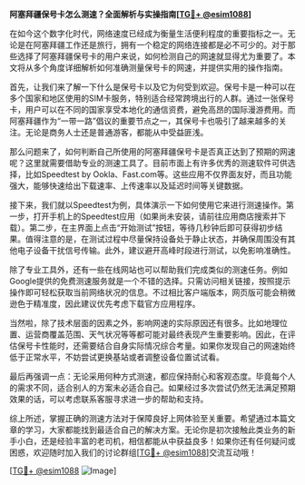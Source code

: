 **阿塞拜疆保号卡怎么测速？全面解析与实操指南[[TG💪+ @esim1088](https://t.me/s/esim1088)]**

在如今这个数字化时代，网络速度已经成为衡量生活便利程度的重要指标之一。无论是在阿塞拜疆工作还是旅行，拥有一个稳定的网络连接都是必不可少的。对于那些选择了阿塞拜疆保号卡的用户来说，如何检测自己的网速就显得尤为重要了。本文将从多个角度详细解析如何准确测量保号卡的网速，并提供实用的操作指南。

首先，让我们来了解一下什么是保号卡以及它为何受到欢迎。保号卡是一种可以在多个国家和地区使用的SIM卡服务，特别适合经常跨境出行的人群。通过一张保号卡，用户可以在不同的国家享受本地化的通信资费，避免高昂的国际漫游费用。而阿塞拜疆作为“一带一路”倡议的重要节点之一，其保号卡也吸引了越来越多的关注。无论是商务人士还是普通游客，都能从中受益匪浅。

那么问题来了，如何判断自己所使用的阿塞拜疆保号卡是否真正达到了预期的网速呢？这里就需要借助专业的测速工具了。目前市面上有许多优秀的测速软件可供选择，比如Speedtest by Ookla、Fast.com等。这些应用不仅界面友好，而且功能强大，能够快速给出下载速率、上传速率以及延迟时间等关键数据。

接下来，我们就以Speedtest为例，具体演示一下如何使用它来进行测速操作。第一步，打开手机上的Speedtest应用（如果尚未安装，请前往应用商店搜索并下载）。第二步，在主界面上点击“开始测试”按钮，等待几秒钟后即可获得初步结果。值得注意的是，在测试过程中尽量保持设备处于静止状态，并确保周围没有其他电子设备干扰信号传输。此外，建议避开高峰时段进行测试，以免影响准确性。

除了专业工具外，还有一些在线网站也可以帮助我们完成类似的测速任务。例如Google提供的免费测速服务就是一个不错的选择。只需访问相关链接，按照提示操作即可轻松获取当前网络状况的信息。不过相比客户端版本，网页版可能会稍微逊色于精准度，因此建议优先考虑下载官方应用程序。

当然啦，除了技术层面的因素之外，影响网速的实际原因还有很多。比如地理位置、运营商覆盖范围、天气状况等等都可能对最终表现产生重要影响。因此，在评估保号卡性能时，还需要结合自身实际情况综合考量。如果你发现自己的网速始终低于正常水平，不妨尝试更换基站或者调整设备位置试试看。

最后再强调一点：无论采用何种方式测速，都应保持耐心和客观态度。毕竟每个人的需求不同，适合别人的方案未必适合自己。如果经过多次尝试仍然无法满足预期效果的话，可以考虑联系客服寻求进一步的帮助和支持。

综上所述，掌握正确的测速方法对于保障良好上网体验至关重要。希望通过本篇文章的学习，大家都能找到最适合自己的解决方案。无论你是初次接触此类业务的新手小白，还是经验丰富的老司机，相信都能从中获益良多！如果你还有任何疑问或困惑，欢迎随时加入我们的讨论群组[[TG💪+ @esim1088](https://t.me/s/esim1088)]交流互动哦！

[[TG💪+ @esim1088](https://t.me/s/esim1088) ![Image](https://i.postimg.cc/4NQfJmqS/Snipaste-2025-05-13-00-14-12.png)]